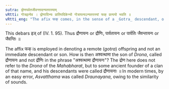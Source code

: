 ```yaml
---
sutra: द्रोणपर्वतजीवन्तादन्यतरस्याम्
vRtti: गोत्रइत्येव । द्रोणादिभ्यः प्रातिपदिकेभ्यो गोत्रापत्यऽन्यतरस्यां फक् प्रत्ययो भवति ॥
vRtti_eng: "The afix फक् comes, in the sense of a _Gotra_ descendant, optionally after the words '_Drona_,' '_parvata_,' and _jivanta_.'"
---
```

This debars इञ् of (IV. 1. 95). Thus द्रौणायनः or द्रौणिः, पार्वतायनः or पार्वतिः जैवन्तायनः or जैवन्तिः ॥

The affix फक् is employed in denoting a remote (_gotra_) offspring and not an immediate descendant or son. How is then अश्वत्थामा the son of _Drona_, called द्रौणायनः and not द्रौणिः in the phrase "अश्वत्थामा द्रौणायनः"? The द्रोण here does not refer to the _Drona_ of the _Mahabharat_, but to some ancient founder of a clan of that name, and his descendants were called द्रौणायनाः ॥ In modern times, by an easy error, _Asvatthama_ was called _Draunayana_, owing to the similarity of sounds.
